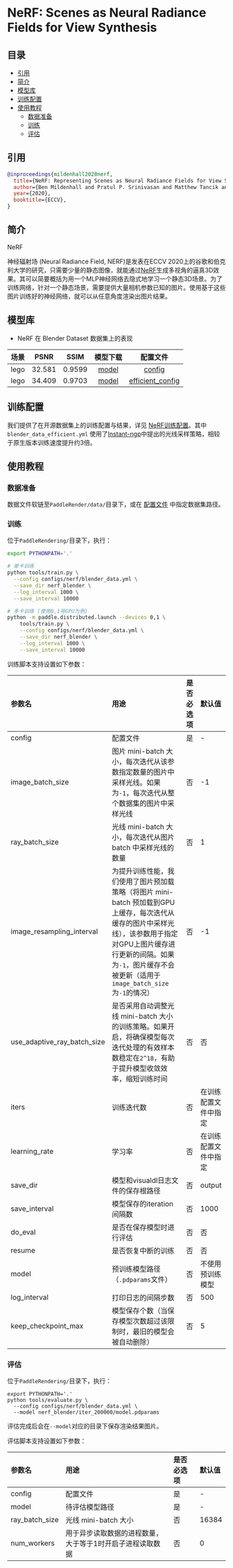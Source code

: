 # NeRF: Scenes as Neural Radiance Fields for View Synthesis

## 目录

* [引用](#1)
* [简介](#2)
* [模型库](#3)
* [训练配置](#4)
* [使用教程](#5)
    * [数据准备](#51)
    * [训练](#52)
    * [评估](#53)

## <h2 id="1">引用</h2>

```bibtex
@inproceedings{mildenhall2020nerf,
  title={NeRF: Representing Scenes as Neural Radiance Fields for View Synthesis},
  author={Ben Mildenhall and Pratul P. Srinivasan and Matthew Tancik and Jonathan T. Barron and Ravi Ramamoorthi and Ren Ng},
  year={2020},
  booktitle={ECCV},
}
```

## <h2 id="2">简介</h2>

NeRF

神经辐射场 (Neural Radiance Field, NERF)是发表在ECCV 2020上的谷歌和伯克利大学的研究，只需要少量的静态图像，就能通过[NeRF]([http://www.matthewtancik.com/nerf])生成多视角的逼真3D效果。其可以简要概括为用一个MLP神经网络去隐式地学习一个静态3D场景。为了训练网络，针对一个静态场景，需要提供大量相机参数已知的图片。使用基于这些图片训练好的神经网络，就可以从任意角度渲染出图片结果。


## <h2 id="3">模型库</h2>

- NeRF 在 Blender Dataset 数据集上的表现

|  场景  |  PSNR   |  SSIM  |                                                 模型下载                                                 |                          配置文件                           |
|:----:|:-------:|:------:|:----------------------------------------------------------------------------------------------------:|:-------------------------------------------------------:|
| lego | 32.581 | 0.9599 | [model]() | [config](../../../configs/nerf/blender_data.yml) |
| lego | 34.409 | 0.9703 | [model]() | [efficient_config](../../../configs/nerf/blender_data_efficient.yml) |

## <h2 id="4">训练配置</h2>

我们提供了在开源数据集上的训练配置与结果，详见 [NeRF训练配置](../../../configs/nerf)。其中 `blender_data_efficient.yml` 使用了[Instant-ngp](https://arxiv.org/abs/2201.05989)中提出的光线采样策略，相较于原生版本训练速度提升约3倍。

## <h2 id="5">使用教程</h2>

### <h3 id="51">数据准备</h3>

数据文件软链至`PaddleRender/data/`目录下，或在 [配置文件](../../../configs/nerf) 中指定数据集路径。

### <h3 id="52">训练</h3>

位于`PaddleRendering/`目录下，执行：

```bash
export PYTHONPATH='.'

# 单卡训练
python tools/train.py \
  --config configs/nerf/blender_data.yml \
  --save_dir nerf_blender \
  --log_interval 1000 \
  --save_interval 10000

# 多卡训练 (使用0,1号GPU为例)
python -m paddle.distributed.launch --devices 0,1 \
    tools/train.py \
    --config configs/nerf/blender_data.yml \
    --save_dir nerf_blender \
    --log_interval 1000 \
    --save_interval 10000
```

训练脚本支持设置如下参数：

| 参数名                         | 用途                                                                                                                                       | 是否必选项 | 默认值        |
|:----------------------------|:-----------------------------------------------------------------------------------------------------------------------------------------|:------|:-----------|
| config                      | 配置文件                                                                                                                                     | 是     | -          |
| image_batch_size            | 图片 mini-batch 大小，每次迭代从该参数指定数量的图片中采样光线。如果为`-1`，每次迭代从整个数据集的图片中采样光线                                                                         | 否     | -1         |
| ray_batch_size              | 光线 mini-batch 大小，每次迭代从图片 batch 中采样光线的数量                                                                                                  | 否     | 1          |
| image_resampling_interval   | 为提升训练性能，我们使用了图片预加载策略（将图片 mini-batch 预加载到GPU上缓存，每次迭代从缓存的图片中采样光线），该参数用于指定对GPU上图片缓存进行更新的间隔。如果为`-1`，图片缓存不会被更新（适用于`image_batch_size`为`-1`的情况） | 否     | -1         |
| use_adaptive_ray_batch_size | 是否采用自动调整光线 mini-batch 大小的训练策略。如果开启，将确保模型每次迭代处理的有效样本数稳定在`2^18`，有助于提升模型收敛效率，缩短训练时间                                                         | 否     | 否          |
| iters                       | 训练迭代数                                                                                                                                    | 否     | 在训练配置文件中指定 |
| learning_rate               | 学习率                                                                                                                                      | 否     | 在训练配置文件中指定 |
| save_dir                    | 模型和visualdl日志文件的保存根路径                                                                                                                    | 否     | output     |
| save_interval               | 模型保存的iteration间隔数                                                                                                                        | 否     | 1000       |
| do_eval                     | 是否在保存模型时进行评估                                                                                                                             | 否     | 否          |
| resume                      | 是否恢复中断的训练                                                                                                                                | 否     | 否          |
| model                       | 预训练模型路径（`.pdparams`文件）                                                                                                                   | 否     | 不使用预训练模型   |
| log_interval                | 打印日志的间隔步数                                                                                                                                | 否     | 500        |
| keep_checkpoint_max         | 模型保存个数（当保存模型次数超过该限制时，最旧的模型会被自动删除）                                                                                                        | 否     | 5          |

### <h3 id="53">评估</h3>

位于`PaddleRendering/`目录下，执行：

```shell
export PYTHONPATH='.'
python tools/evaluate.py \
  --config configs/nerf/blender_data.yml \
  --model nerf_blender/iter_200000/model.pdparams
```

评估完成后会在`--model`对应的目录下保存渲染结果图片。

评估脚本支持设置如下参数：

| 参数名            | 用途                             | 是否必选项 | 默认值   |
|:---------------|:-------------------------------|:------|:------|
| config         | 配置文件                           | 是     | -     |
| model          | 待评估模型路径                        | 是     | -     |
| ray_batch_size | 光线 mini-batch 大小               | 否     | 16384 |
| num_workers    | 用于异步读取数据的进程数量， 大于等于1时开启子进程读取数据 | 否     | 0     |
